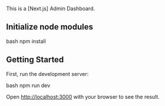 This is a [Next.js] Admin Dashboard.

## Initialize node modules

bash
npm install


## Getting Started

First, run the development server:

bash
npm run dev


Open [http://localhost:3000](http://localhost:3000) with your browser to see the result.
